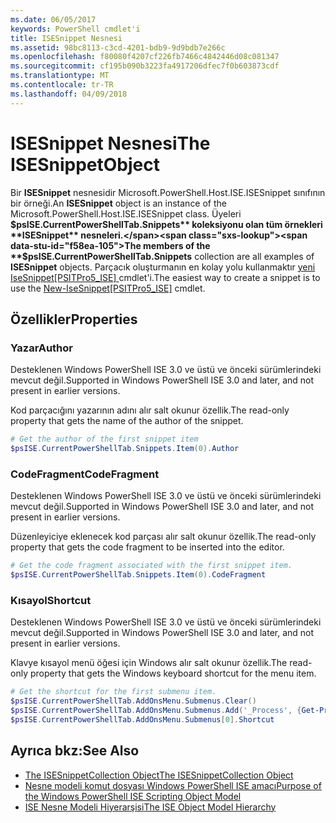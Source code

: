 ```yaml
---
ms.date: 06/05/2017
keywords: PowerShell cmdlet'i
title: ISESnippet Nesnesi
ms.assetid: 98bc8113-c3cd-4201-bdb9-9d9bdb7e266c
ms.openlocfilehash: f80080f4207cf226fb7466c4842446d08c081347
ms.sourcegitcommit: cf195b090b3223fa4917206dfec7f0b603873cdf
ms.translationtype: MT
ms.contentlocale: tr-TR
ms.lasthandoff: 04/09/2018
---
```

# <a name="the-isesnippetobject"></a><span data-ttu-id="f58ea-103">ISESnippet Nesnesi</span><span class="sxs-lookup"><span data-stu-id="f58ea-103">The ISESnippetObject</span></span>

<span data-ttu-id="f58ea-104">Bir **ISESnippet** nesnesidir Microsoft.PowerShell.Host.ISE.ISESnippet sınıfının bir örneği.</span><span class="sxs-lookup"><span data-stu-id="f58ea-104">An **ISESnippet** object is an instance of the Microsoft.PowerShell.Host.ISE.ISESnippet class.</span></span> <span data-ttu-id="f58ea-105">Üyeleri **$psISE.CurrentPowerShellTab.Snippets** koleksiyonu olan tüm örnekleri **ISESnippet** nesneleri.</span><span class="sxs-lookup"><span data-stu-id="f58ea-105">The members of the **$psISE.CurrentPowerShellTab.Snippets** collection are all examples of **ISESnippet** objects.</span></span> <span data-ttu-id="f58ea-106">Parçacık oluşturmanın en kolay yolu kullanmaktır [yeni IseSnippet&#91;PSITPro5_ISE&#93; ](https://technet.microsoft.com/library/0a6339a3-2683-4a8e-8929-90ad9a95c3e0) cmdlet'i.</span><span class="sxs-lookup"><span data-stu-id="f58ea-106">The easiest way to create a snippet is to use the [New-IseSnippet&#91;PSITPro5_ISE&#93;](https://technet.microsoft.com/library/0a6339a3-2683-4a8e-8929-90ad9a95c3e0) cmdlet.</span></span>

## <a name="properties"></a><span data-ttu-id="f58ea-107">Özellikler</span><span class="sxs-lookup"><span data-stu-id="f58ea-107">Properties</span></span>

### <a name="author"></a><span data-ttu-id="f58ea-108">Yazar</span><span class="sxs-lookup"><span data-stu-id="f58ea-108">Author</span></span>

<span data-ttu-id="f58ea-109">Desteklenen Windows PowerShell ISE 3.0 ve üstü ve önceki sürümlerindeki mevcut değil.</span><span class="sxs-lookup"><span data-stu-id="f58ea-109">Supported in Windows PowerShell ISE 3.0 and later, and not present in earlier versions.</span></span>

<span data-ttu-id="f58ea-110">Kod parçacığını yazarının adını alır salt okunur özellik.</span><span class="sxs-lookup"><span data-stu-id="f58ea-110">The read-only property that gets the name of the author of the snippet.</span></span>

```powershell
# Get the author of the first snippet item
$psISE.CurrentPowerShellTab.Snippets.Item(0).Author
```

### <a name="codefragment"></a><span data-ttu-id="f58ea-111">CodeFragment</span><span class="sxs-lookup"><span data-stu-id="f58ea-111">CodeFragment</span></span>

<span data-ttu-id="f58ea-112">Desteklenen Windows PowerShell ISE 3.0 ve üstü ve önceki sürümlerindeki mevcut değil.</span><span class="sxs-lookup"><span data-stu-id="f58ea-112">Supported in Windows PowerShell ISE 3.0 and later, and not present in earlier versions.</span></span>

<span data-ttu-id="f58ea-113">Düzenleyiciye eklenecek kod parçası alır salt okunur özellik.</span><span class="sxs-lookup"><span data-stu-id="f58ea-113">The read-only property that gets the code fragment to be inserted into the editor.</span></span>

```powershell
# Get the code fragment associated with the first snippet item.
$psISE.CurrentPowerShellTab.Snippets.Item(0).CodeFragment
```

### <a name="shortcut"></a><span data-ttu-id="f58ea-114">Kısayol</span><span class="sxs-lookup"><span data-stu-id="f58ea-114">Shortcut</span></span>

<span data-ttu-id="f58ea-115">Desteklenen Windows PowerShell ISE 3.0 ve üstü ve önceki sürümlerindeki mevcut değil.</span><span class="sxs-lookup"><span data-stu-id="f58ea-115">Supported in Windows PowerShell ISE 3.0 and later, and not present in earlier versions.</span></span>

<span data-ttu-id="f58ea-116">Klavye kısayol menü öğesi için Windows alır salt okunur özellik.</span><span class="sxs-lookup"><span data-stu-id="f58ea-116">The read-only property that gets the Windows keyboard shortcut for the menu item.</span></span>

```powershell
# Get the shortcut for the first submenu item.
$psISE.CurrentPowerShellTab.AddOnsMenu.Submenus.Clear()
$psISE.CurrentPowerShellTab.AddOnsMenu.Submenus.Add('_Process', {Get-Process}, 'Alt+P')
$psISE.CurrentPowerShellTab.AddOnsMenu.Submenus[0].Shortcut
```

## <a name="see-also"></a><span data-ttu-id="f58ea-117">Ayrıca bkz:</span><span class="sxs-lookup"><span data-stu-id="f58ea-117">See Also</span></span>

- [<span data-ttu-id="f58ea-118">The ISESnippetCollection Object</span><span class="sxs-lookup"><span data-stu-id="f58ea-118">The ISESnippetCollection Object</span></span>](The-ISESnippetCollection-Object.md)
- [<span data-ttu-id="f58ea-119">Nesne modeli komut dosyası Windows PowerShell ISE amacı</span><span class="sxs-lookup"><span data-stu-id="f58ea-119">Purpose of the Windows PowerShell ISE Scripting Object Model</span></span>](purpose-of-the-windows-powershell-ise-scripting-object-model.md)
- [<span data-ttu-id="f58ea-120">ISE Nesne Modeli Hiyerarşisi</span><span class="sxs-lookup"><span data-stu-id="f58ea-120">The ISE Object Model Hierarchy</span></span>](The-ISE-Object-Model-Hierarchy.md)